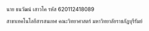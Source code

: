นาย ธนวัฒน์ เสาวโค
รหัส 620112418089

สาขาเทคโนโลยีสารสนเทศ
คณะวิทยาศาสตร์
มหาวิทยาลัยราชภัฏบุรีรัมย์